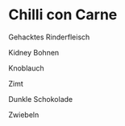 # Chilli con Carne

Gehacktes Rinderfleisch

Kidney Bohnen 

Knoblauch

Zimt

Dunkle Schokolade 

Zwiebeln
